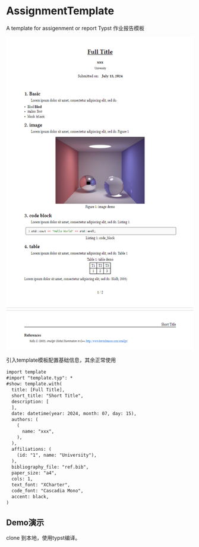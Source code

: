 # AssignmentTemplate

A template for assigenment or report
Typst 作业报告模板

![alt text](show.png)

引入template模板配置基础信息，其余正常使用

```typst
import template
#import "template.typ": *
#show: template.with(
  title: [Full Title],
  short_title: "Short Title",
  description: [
  ],
  date: datetime(year: 2024, month: 07, day: 15),
  authors: (
    (
      name: "xxx",
    ),
  ),
  affiliations: (
    (id: "1", name: "University"),
  ),
  bibliography_file: "ref.bib",
  paper_size: "a4",
  cols: 1,
  text_font: "XCharter",
  code_font: "Cascadia Mono",
  accent: black, 
)

```

## Demo演示

clone 到本地，使用typst编译。
